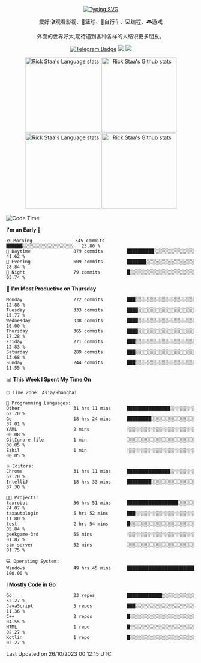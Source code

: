 <div align="center"> 

[![Typing SVG](https://readme-typing-svg.herokuapp.com?size=25&duration=2500&color=eeeeee&vCenter=true&width=200&height=40&lines=Hi+there+%F0%9F%91%8B%F0%9F%8F%BB;I'm+DanBai)](https://git.io/typing-svg)

爱好:🎬观看影视、🏀篮球、🚴自行车、💻编程、🎮游戏

外面的世界好大,期待遇到各种各样的人结识更多朋友。

[![Telegram Badge](https://img.shields.io/badge/-Telegram-blue?style=flat&logo=Telegram&logoColor=white)](https://t.me/danbai9420) 
[![](https://img.shields.io/badge/-Blog-brightgreen?style=flat&logo=Blogger&logoColor=white)](https://p00q.cn)
[![](https://img.shields.io/badge/-Email-red?style=flat&logo=Mail.Ru&logoColor=white)](mailto:danbai@88.com)
</div>

<!-- Light Mode -->
<div align="center"> 
<a href="https://github.com/anuraghazra/github-readme-stats#gh-light-mode-only">
<img height=200 src="https://github-readme-stats.vercel.app/api/top-langs/?username=danbai225&layout=compact&langs_count=10&hide_border=1&role=OWNER,COLLABORATOR#gh-light-mode-only" alt="Rick Staa's Language stats" />
</a>
<a href="https://github.com/anuraghazra/github-readme-stats#gh-light-mode-only">
<img height=200 src="https://github-readme-stats.vercel.app/api?username=danbai225&show_icons=true&count_private=true&line_height=28&hide_border=1&include_all_commits=true&card_width=450&role=OWNER,COLLABORATOR&exclude_repo=github-readme-stats#gh-light-mode-only" alt="Rick Staa's Github stats" />
</a>
</div>

<!-- Dark Mode -->
<div align="center"> 
<a href="https://github.com/anuraghazra/github-readme-stats#gh-dark-mode-only">
<img height=200 src="https://github-readme-stats.vercel.app/api/top-langs/?username=danbai225&layout=compact&langs_count=10&hide_border=1&role=OWNER,COLLABORATOR&theme=github_dark#gh-dark-mode-only" alt="Rick Staa's Language stats" />
</a>
<a href="https://github.com/anuraghazra/github-readme-stats#gh-dark-mode-only">
<img height=200 src="https://github-readme-stats.vercel.app/api?username=danbai225&show_icons=true&count_private=true&line_height=28&hide_border=1&include_all_commits=true&card_width=450&role=OWNER,COLLABORATOR&exclude_repo=github-readme-stats&theme=github_dark#gh-dark-mode-only" alt="Rick Staa's Github stats" />
</a>
</div>

<!--START_SECTION:waka-->
![Code Time](http://img.shields.io/badge/Code%20Time-1%2C357%20hrs%2025%20mins-blue)

**I'm an Early 🐤** 

```text
🌞 Morning                545 commits         ██████░░░░░░░░░░░░░░░░░░░   25.80 % 
🌆 Daytime                879 commits         ██████████░░░░░░░░░░░░░░░   41.62 % 
🌃 Evening                609 commits         ███████░░░░░░░░░░░░░░░░░░   28.84 % 
🌙 Night                  79 commits          █░░░░░░░░░░░░░░░░░░░░░░░░   03.74 % 
```
📅 **I'm Most Productive on Thursday** 

```text
Monday                   272 commits         ███░░░░░░░░░░░░░░░░░░░░░░   12.88 % 
Tuesday                  333 commits         ████░░░░░░░░░░░░░░░░░░░░░   15.77 % 
Wednesday                338 commits         ████░░░░░░░░░░░░░░░░░░░░░   16.00 % 
Thursday                 365 commits         ████░░░░░░░░░░░░░░░░░░░░░   17.28 % 
Friday                   271 commits         ███░░░░░░░░░░░░░░░░░░░░░░   12.83 % 
Saturday                 289 commits         ███░░░░░░░░░░░░░░░░░░░░░░   13.68 % 
Sunday                   244 commits         ███░░░░░░░░░░░░░░░░░░░░░░   11.55 % 
```


📊 **This Week I Spent My Time On** 

```text
🕑︎ Time Zone: Asia/Shanghai

💬 Programming Languages: 
Other                    31 hrs 11 mins      ████████████████░░░░░░░░░   62.70 % 
Go                       18 hrs 24 mins      █████████░░░░░░░░░░░░░░░░   37.01 % 
YAML                     2 mins              ░░░░░░░░░░░░░░░░░░░░░░░░░   00.08 % 
GitIgnore file           1 min               ░░░░░░░░░░░░░░░░░░░░░░░░░   00.05 % 
Ezhil                    1 min               ░░░░░░░░░░░░░░░░░░░░░░░░░   00.05 % 

🔥 Editors: 
Chrome                   31 hrs 11 mins      ████████████████░░░░░░░░░   62.70 % 
IntelliJ                 18 hrs 33 mins      █████████░░░░░░░░░░░░░░░░   37.30 % 

🐱‍💻 Projects: 
taxrobot                 36 hrs 51 mins      ███████████████████░░░░░░   74.07 % 
taxautologin             5 hrs 52 mins       ███░░░░░░░░░░░░░░░░░░░░░░   11.80 % 
test                     2 hrs 54 mins       █░░░░░░░░░░░░░░░░░░░░░░░░   05.84 % 
geekgame-3rd             55 mins             ░░░░░░░░░░░░░░░░░░░░░░░░░   01.87 % 
stm-server               52 mins             ░░░░░░░░░░░░░░░░░░░░░░░░░   01.75 % 

💻 Operating System: 
Windows                  49 hrs 45 mins      █████████████████████████   100.00 % 
```

**I Mostly Code in Go** 

```text
Go                       23 repos            █████████████░░░░░░░░░░░░   52.27 % 
JavaScript               5 repos             ███░░░░░░░░░░░░░░░░░░░░░░   11.36 % 
C++                      2 repos             █░░░░░░░░░░░░░░░░░░░░░░░░   04.55 % 
HTML                     1 repo              █░░░░░░░░░░░░░░░░░░░░░░░░   02.27 % 
Kotlin                   1 repo              █░░░░░░░░░░░░░░░░░░░░░░░░   02.27 % 
```




 Last Updated on 26/10/2023 00:12:15 UTC
<!--END_SECTION:waka-->
